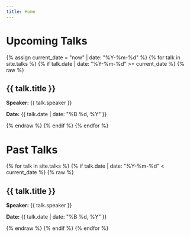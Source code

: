 ```yaml
---
title: Home
---
```


<h1>Upcoming Talks</h1>
{% assign current_date = "now" | date: "%Y-%m-%d" %}
{% for talk in site.talks %}
  {% if talk.date | date: "%Y-%m-%d" >= current_date %}
    {% raw %}
    <div class="talk-item">
      <h2 onclick="toggleAbstract('{{ talk.title | slugify }}')">{{ talk.title }}</h2>
      <p><strong>Speaker:</strong> {{ talk.speaker }}</p>
      <p><strong>Date:</strong> {{ talk.date | date: "%B %d, %Y" }}</p>
      <div id="{{ talk.title | slugify }}" class="abstract-content" style="display: none;">
        <p>{{ talk.abstract }}</p>
      </div>
    </div>
    {% endraw %}
  {% endif %}
{% endfor %}

<h1>Past Talks</h1>
{% for talk in site.talks %}
  {% if talk.date | date: "%Y-%m-%d" < current_date %}
    {% raw %}
    <div class="talk-item">
      <h2 onclick="toggleAbstract('{{ talk.title | slugify }}')">{{ talk.title }}</h2>
      <p><strong>Speaker:</strong> {{ talk.speaker }}</p>
      <p><strong>Date:</strong> {{ talk.date | date: "%B %d, %Y" }}</p>
      <div id="{{ talk.title | slugify }}" class="abstract-content" style="display: none;">
        <p>{{ talk.abstract }}</p>
      </div>
    </div>
    {% endraw %}
  {% endif %}
{% endfor %}

<script>
  function toggleAbstract(id) {
    var content = document.getElementById(id);
    if (content.style.display === "none") {
      content.style.display = "block";
    } else {
      content.style.display = "none";
    }
  }
</script>



